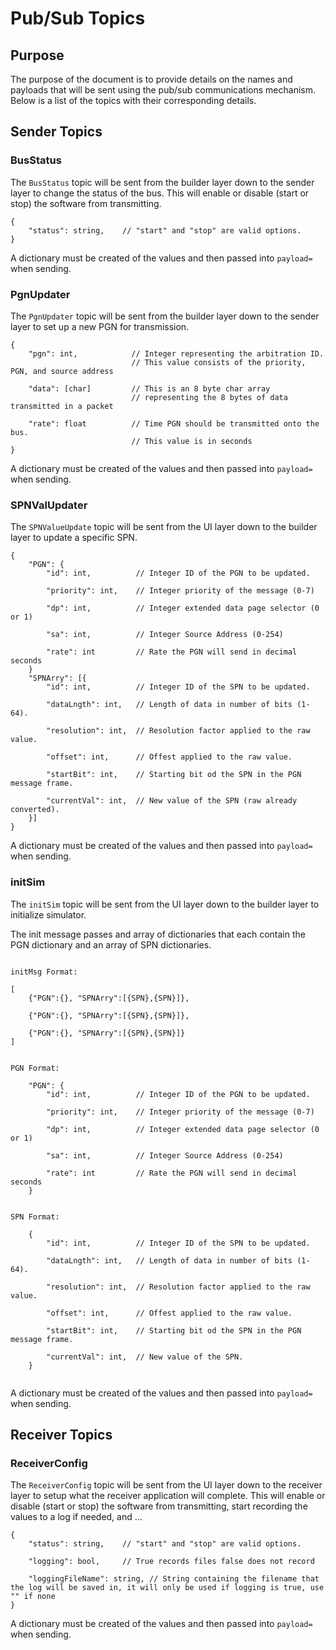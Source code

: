 # Pub/Sub Topics

## Purpose
The purpose of the document is to provide details on the names and payloads that will be sent using the pub/sub communications mechanism.  Below is a list of the topics with their corresponding details.

## Sender Topics

### BusStatus
The `BusStatus` topic will be sent from the builder layer down to the sender layer to change the status of the bus.  This will enable or disable (start or stop) the software from transmitting.

```
{
    "status": string,    // "start" and "stop" are valid options.
}
```
A dictionary must be created of the values and then passed into `payload=` when sending.

### PgnUpdater
The `PgnUpdater` topic will be sent from the builder layer down to the sender layer to set up a new PGN for transmission.

```
{
    "pgn": int,            // Integer representing the arbitration ID.
                           // This value consists of the priority, PGN, and source address

    "data": [char]         // This is an 8 byte char array 
                           // representing the 8 bytes of data transmitted in a packet

    "rate": float          // Time PGN should be transmitted onto the bus.
                           // This value is in seconds 
}
```
A dictionary must be created of the values and then passed into `payload=` when sending.

### SPNValUpdater
The `SPNValueUpdate` topic will be sent from the UI layer down to the builder layer to update a specific SPN.
```
{
    "PGN": {
        "id": int,          // Integer ID of the PGN to be updated.

        "priority": int,    // Integer priority of the message (0-7)

        "dp": int,          // Integer extended data page selector (0 or 1)

        "sa": int,          // Integer Source Address (0-254)

        "rate": int         // Rate the PGN will send in decimal seconds
    }
    "SPNArry": [{
        "id": int,          // Integer ID of the SPN to be updated.

        "dataLngth": int,	// Length of data in number of bits (1-64).

        "resolution": int,	// Resolution factor applied to the raw value.

        "offset": int,		// Offest applied to the raw value.

        "startBit": int,	// Starting bit od the SPN in the PGN message frame.

        "currentVal": int,	// New value of the SPN (raw already converted).
    }]
}
```
A dictionary must be created of the values and then passed into `payload=` when sending.

### initSim
The `initSim` topic will be sent from the UI layer down to the builder layer to initialize simulator.

The init message passes and array of dictionaries that each contain the PGN dictionary and an array of SPN dictionaries.
```

initMsg Format:

[
    {"PGN":{}, "SPNArry":[{SPN},{SPN}]},
    
    {"PGN":{}, "SPNArry":[{SPN},{SPN}]},
    
    {"PGN":{}, "SPNArry":[{SPN},{SPN}]}
]


PGN Format:
    
    "PGN": {
        "id": int,          // Integer ID of the PGN to be updated.
        
        "priority": int,    // Integer priority of the message (0-7)

        "dp": int,          // Integer extended data page selector (0 or 1)

        "sa": int,          // Integer Source Address (0-254)

        "rate": int         // Rate the PGN will send in decimal seconds
    }


SPN Format:

    {
        "id": int,          // Integer ID of the SPN to be updated.

        "dataLngth": int,   // Length of data in number of bits (1-64).

        "resolution": int,  // Resolution factor applied to the raw value.

        "offset": int,      // Offest applied to the raw value.

        "startBit": int,    // Starting bit od the SPN in the PGN message frame.

        "currentVal": int,  // New value of the SPN.
    }


```
A dictionary must be created of the values and then passed into `payload=` when sending.

## Receiver Topics

### ReceiverConfig
The `ReceiverConfig` topic will be sent from the UI layer down to the receiver layer to setup what the receiver application will complete.  This will enable or disable (start or stop) the software from transmitting, start recording the values to a log if needed, and ...

```
{
    "status": string,    // "start" and "stop" are valid options.
    
    "logging": bool,     // True records files false does not record 

    "loggingFileName": string, // String containing the filename that the log will be saved in, it will only be used if logging is true, use "" if none
}
```
A dictionary must be created of the values and then passed into `payload=` when sending.